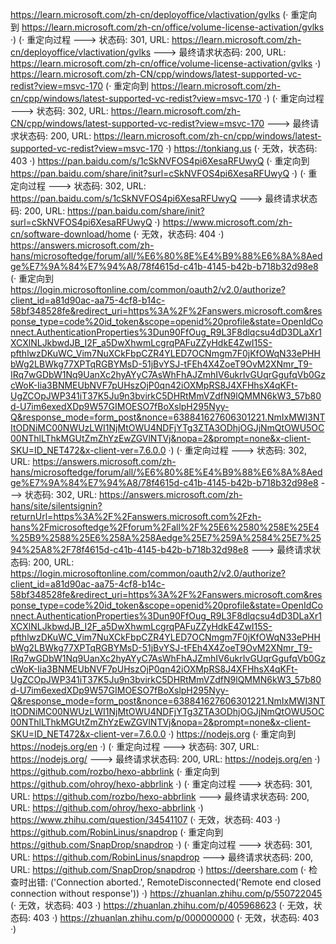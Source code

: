 https://learn.microsoft.com/zh-cn/deployoffice/vlactivation/gvlks (· 重定向到 https://learn.microsoft.com/zh-cn/office/volume-license-activation/gvlks ·)
(· 重定向过程 ---> 状态码: 301, URL: https://learn.microsoft.com/zh-cn/deployoffice/vlactivation/gvlks ---> 最终请求状态码: 200, URL: https://learn.microsoft.com/zh-cn/office/volume-license-activation/gvlks ·)
https://learn.microsoft.com/zh-CN/cpp/windows/latest-supported-vc-redist?view=msvc-170 (· 重定向到 https://learn.microsoft.com/zh-cn/cpp/windows/latest-supported-vc-redist?view=msvc-170 ·)
(· 重定向过程 ---> 状态码: 302, URL: https://learn.microsoft.com/zh-CN/cpp/windows/latest-supported-vc-redist?view=msvc-170 ---> 最终请求状态码: 200, URL: https://learn.microsoft.com/zh-cn/cpp/windows/latest-supported-vc-redist?view=msvc-170 ·)
https://tonkiang.us (· 无效，状态码: 403 ·)
https://pan.baidu.com/s/1cSkNVFOS4pi6XesaRFUwyQ (· 重定向到 https://pan.baidu.com/share/init?surl=cSkNVFOS4pi6XesaRFUwyQ ·)
(· 重定向过程 ---> 状态码: 302, URL: https://pan.baidu.com/s/1cSkNVFOS4pi6XesaRFUwyQ ---> 最终请求状态码: 200, URL: https://pan.baidu.com/share/init?surl=cSkNVFOS4pi6XesaRFUwyQ ·)
https://www.microsoft.com/zh-cn/software-download/home (· 无效，状态码: 404 ·)
https://answers.microsoft.com/zh-hans/microsoftedge/forum/all/%E6%80%8E%E4%B9%88%E6%8A%8Aedge%E7%9A%84%E7%94%A8/78f4615d-c41b-4145-b42b-b718b32d98e8 (· 重定向到 https://login.microsoftonline.com/common/oauth2/v2.0/authorize?client_id=a81d90ac-aa75-4cf8-b14c-58bf348528fe&redirect_uri=https%3A%2F%2Fanswers.microsoft.com&response_type=code%20id_token&scope=openid%20profile&state=OpenIdConnect.AuthenticationProperties%3Dun90FfOug_R9L3F8dlqcsu4dD3DLaXr1XCXlNLJkbwdJB_I2F_a5DwXhwmLcgrqPAFuZZyHdkE4ZwI15S-pfthlwzDKuWC_Vim7NuXCkFbpCZR4YLED7OCNmgm7F0jKfOWqN33ePHHbWg2LBWkg77XPTqRGBYMsD-51jBvYSJ-tFEh4X4ZoeT9OvM2XNmr_T9-IRq7wGDbW1Nq9UanXc2hyAYyC7AsWhFhAJZmhIV6ukrIvGUqrGgufqVb0GzcWoK-Iia3BNMEUbNVF7pUHszOjP0qn42iOXMpRS8J4XFHhsX4qKFt-UgZCOpJWP341iT37K5Ju9n3bvirkC5DHRtMmVZdfN9lQMMN6kW3_57b80d-U7im6exedXDp9W57GIMOESO7fBoXslpH295Nyy-Q&response_mode=form_post&nonce=638841627606301221.NmIxMWI3NTItODNiMC00NWUzLWI1NjMtOWU4NDFjYTg3ZTA3ODhjOGJjNmQtOWU5OC00NThlLThkMGUtZmZhYzEwZGVlNTVj&nopa=2&prompt=none&x-client-SKU=ID_NET472&x-client-ver=7.6.0.0 ·)
(· 重定向过程 ---> 状态码: 302, URL: https://answers.microsoft.com/zh-hans/microsoftedge/forum/all/%E6%80%8E%E4%B9%88%E6%8A%8Aedge%E7%9A%84%E7%94%A8/78f4615d-c41b-4145-b42b-b718b32d98e8 ---> 状态码: 302, URL: https://answers.microsoft.com/zh-hans/site/silentsignin?returnUrl=https%3A%2F%2Fanswers.microsoft.com%2Fzh-hans%2Fmicrosoftedge%2Fforum%2Fall%2F%25E6%2580%258E%25E4%25B9%2588%25E6%258A%258Aedge%25E7%259A%2584%25E7%2594%25A8%2F78f4615d-c41b-4145-b42b-b718b32d98e8 ---> 最终请求状态码: 200, URL: https://login.microsoftonline.com/common/oauth2/v2.0/authorize?client_id=a81d90ac-aa75-4cf8-b14c-58bf348528fe&redirect_uri=https%3A%2F%2Fanswers.microsoft.com&response_type=code%20id_token&scope=openid%20profile&state=OpenIdConnect.AuthenticationProperties%3Dun90FfOug_R9L3F8dlqcsu4dD3DLaXr1XCXlNLJkbwdJB_I2F_a5DwXhwmLcgrqPAFuZZyHdkE4ZwI15S-pfthlwzDKuWC_Vim7NuXCkFbpCZR4YLED7OCNmgm7F0jKfOWqN33ePHHbWg2LBWkg77XPTqRGBYMsD-51jBvYSJ-tFEh4X4ZoeT9OvM2XNmr_T9-IRq7wGDbW1Nq9UanXc2hyAYyC7AsWhFhAJZmhIV6ukrIvGUqrGgufqVb0GzcWoK-Iia3BNMEUbNVF7pUHszOjP0qn42iOXMpRS8J4XFHhsX4qKFt-UgZCOpJWP341iT37K5Ju9n3bvirkC5DHRtMmVZdfN9lQMMN6kW3_57b80d-U7im6exedXDp9W57GIMOESO7fBoXslpH295Nyy-Q&response_mode=form_post&nonce=638841627606301221.NmIxMWI3NTItODNiMC00NWUzLWI1NjMtOWU4NDFjYTg3ZTA3ODhjOGJjNmQtOWU5OC00NThlLThkMGUtZmZhYzEwZGVlNTVj&nopa=2&prompt=none&x-client-SKU=ID_NET472&x-client-ver=7.6.0.0 ·)
https://nodejs.org (· 重定向到 https://nodejs.org/en ·)
(· 重定向过程 ---> 状态码: 307, URL: https://nodejs.org/ ---> 最终请求状态码: 200, URL: https://nodejs.org/en ·)
https://github.com/rozbo/hexo-abbrlink (· 重定向到 https://github.com/ohroy/hexo-abbrlink ·)
(· 重定向过程 ---> 状态码: 301, URL: https://github.com/rozbo/hexo-abbrlink ---> 最终请求状态码: 200, URL: https://github.com/ohroy/hexo-abbrlink ·)
https://www.zhihu.com/question/34541107 (· 无效，状态码: 403 ·)
https://github.com/RobinLinus/snapdrop (· 重定向到 https://github.com/SnapDrop/snapdrop ·)
(· 重定向过程 ---> 状态码: 301, URL: https://github.com/RobinLinus/snapdrop ---> 最终请求状态码: 200, URL: https://github.com/SnapDrop/snapdrop ·)
https://deershare.com (· 检查时出错: ('Connection aborted.', RemoteDisconnected('Remote end closed connection without response')) ·)
https://zhuanlan.zhihu.com/p/550722045 (· 无效，状态码: 403 ·)
https://zhuanlan.zhihu.com/p/405968623 (· 无效，状态码: 403 ·)
https://zhuanlan.zhihu.com/p/000000000 (· 无效，状态码: 403 ·)
